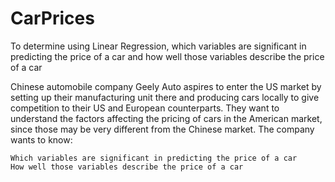 # CarPrices
To determine using Linear Regression, which variables are significant in predicting the price of a car and how well those variables describe the price of a car

Chinese automobile company Geely Auto aspires to enter the US market by setting up their manufacturing unit there and producing cars locally to give competition to their US and European counterparts. They want to understand the factors affecting the pricing of cars in the American market, since those may be very different from the Chinese market. The company wants to know:

    Which variables are significant in predicting the price of a car
    How well those variables describe the price of a car
